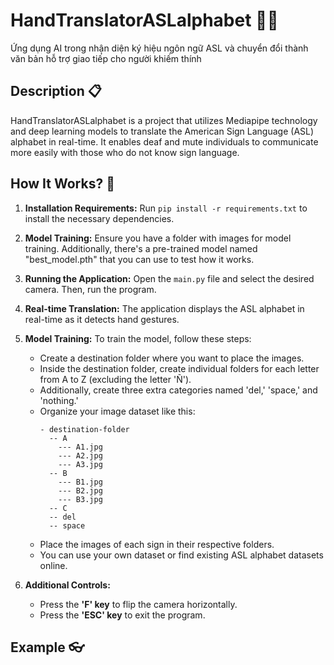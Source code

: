 # HandTranslatorASLalphabet 🤚🌐
Ứng dụng AI trong nhận diện ký hiệu ngôn ngữ ASL và chuyển đổi thành văn bản hỗ trợ giao tiếp cho người khiếm thính

## Description 📋

HandTranslatorASLalphabet is a project that utilizes Mediapipe technology and deep learning models to translate the American Sign Language (ASL) alphabet in real-time. It enables deaf and mute individuals to communicate more easily with those who do not know sign language.

## How It Works? 🚀


1. **Installation Requirements:** Run `pip install -r requirements.txt` to install the necessary dependencies.

2. **Model Training:** Ensure you have a folder with images for model training. Additionally, there's a pre-trained model named "best_model.pth" that you can use to test how it works.

3. **Running the Application:** Open the `main.py` file and select the desired camera. Then, run the program.

4. **Real-time Translation:** The application displays the ASL alphabet in real-time as it detects hand gestures.

5. **Model Training:** To train the model, follow these steps:
   - Create a destination folder where you want to place the images.
   - Inside the destination folder, create individual folders for each letter from A to Z (excluding the letter 'Ñ').
   - Additionally, create three extra categories named 'del,' 'space,' and 'nothing.'
   - Organize your image dataset like this:
     ```
     - destination-folder
       -- A
         --- A1.jpg
         --- A2.jpg
         --- A3.jpg
       -- B
         --- B1.jpg
         --- B2.jpg
         --- B3.jpg
       -- C
       -- del
       -- space
     ```
   - Place the images of each sign in their respective folders.
   - You can use your own dataset or find existing ASL alphabet datasets online.

6. **Additional Controls:**
   - Press the **'F' key** to flip the camera horizontally.
   - Press the **'ESC' key** to exit the program.

## Example 👓
